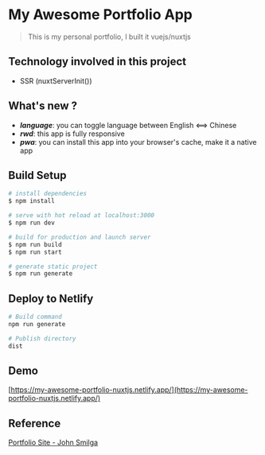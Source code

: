 # My Awesome Portfolio App

> This is my personal portfolio, I built it vuejs/nuxtjs

## Technology involved in this project
- SSR (nuxtServerInit())

## What's new ?
- _**language**_: you can toggle language between English <==> Chinese
- _**rwd**_: this app is fully responsive
- _**pwa**_: you can install this app into your browser's cache, make it a native app

## Build Setup

```bash
# install dependencies
$ npm install

# serve with hot reload at localhost:3000
$ npm run dev

# build for production and launch server
$ npm run build
$ npm run start

# generate static project
$ npm run generate
```

## Deploy to Netlify
```bash
# Build command
npm run generate

# Publish directory
dist
```

## Demo
[https://my-awesome-portfolio-nuxtjs.netlify.app/](https://my-awesome-portfolio-nuxtjs.netlify.app/)

## Reference
[Portfolio Site - John Smilga](https://html-css-portfolio-css-grid-project.netlify.app/)
